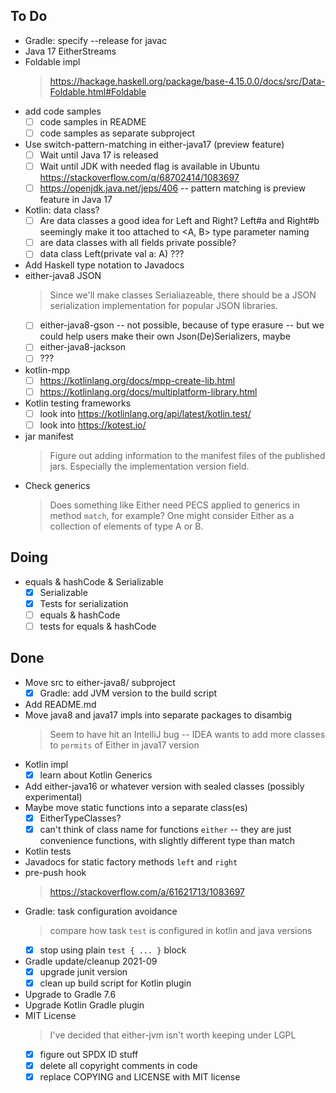 ## To Do

- Gradle: specify --release for javac
- Java 17 EitherStreams
- Foldable impl
    > https://hackage.haskell.org/package/base-4.15.0.0/docs/src/Data-Foldable.html#Foldable
- add code samples
    * [ ] code samples in README
    * [ ] code samples as separate subproject
- Use switch-pattern-matching in either-java17 (preview feature)
    * [ ] Wait until Java 17 is released
    * [ ] Wait until JDK with needed flag is available in Ubuntu https://stackoverflow.com/q/68702414/1083697
    * [ ] https://openjdk.java.net/jeps/406 -- pattern matching is preview feature in Java 17
- Kotlin: data class?
    * [ ] Are data classes a good idea for Left and Right? Left#a and Right#b seemingly make it too attached to <A, B> type parameter naming
    * [ ] are data classes with all fields private  possible?
    * [ ] data class Left(private val a: A) ???
- Add Haskell type notation to Javadocs
- either-java8 JSON
    > Since we'll make classes Serialiazeable, there should be a JSON serialization implementation for popular JSON libraries.
    * [ ] either-java8-gson -- not possible, because of type erasure -- but we could help users make their own Json(De)Serializers, maybe
    * [ ] either-java8-jackson
    * [ ] ???
- kotlin-mpp
    * [ ] https://kotlinlang.org/docs/mpp-create-lib.html
    * [ ] https://kotlinlang.org/docs/multiplatform-library.html
- Kotlin testing frameworks
    * [ ] look into https://kotlinlang.org/api/latest/kotlin.test/
    * [ ] look into https://kotest.io/
- jar manifest
    > Figure out adding information to the manifest files of the published jars. Especially the implementation version field.
- Check generics
    > Does something like Either need PECS applied to generics in method `match`, for example? One might consider Either as a collection of elements of type A or B.

## Doing

- equals & hashCode & Serializable
    * [x] Serializable
    * [x] Tests for serialization
    * [ ] equals & hashCode
    * [ ] tests for equals & hashCode

## Done

- Move src to either-java8/ subproject
    * [x] Gradle: add JVM version to the build script
- Add README.md
- Move java8 and java17 impls into separate packages to disambig
    > Seem to have hit an IntelliJ bug -- IDEA wants to add more classes to `permits` of Either in java17 version
- Kotlin impl
    * [x] learn about Kotlin Generics
- Add either-java16 or whatever version with sealed classes (possibly experimental)
- Maybe move static functions into a separate class(es)
    * [x] EitherTypeClasses?
    * [x] can't think of class name for functions `either` -- they are just convenience functions, with slightly different type than match
- Kotlin tests
- Javadocs for static factory methods `left` and `right`
- pre-push hook
    > https://stackoverflow.com/a/61621713/1083697
- Gradle: task configuration avoidance
    > compare how task `test` is configured in kotlin and java versions
    * [x] stop using plain `test { ... }` block
- Gradle update/cleanup 2021-09
    * [x] upgrade junit version
    * [x] clean up build script for Kotlin plugin
- Upgrade to Gradle 7.6
- Upgrade Kotlin Gradle plugin
- MIT License
    > I've decided that either-jvm isn't worth keeping under LGPL
    * [x] figure out SPDX ID stuff
    * [x] delete all copyright comments in code
    * [x] replace COPYING and LICENSE with MIT license
